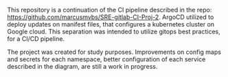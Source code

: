 
This repository is a continuation of the CI pipeline described in the repo: https://github.com/marcusmvbs/SRE-gitlab-CI-Proj-2. ArgoCD utilized to deploy updates on manifest files, that configures a kubernetes cluster on Google cloud. This separation was intended to utilize gitops best practices, for a CI/CD pipeline. 

The project was created for study purposes. Improvements on config maps and secrets for each namespace, better configuration of each service described in the diagram, are still a work in progress. 